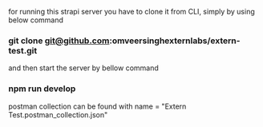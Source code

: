 for running this strapi server you have to clone it from CLI, simply by using below command

### git clone git@github.com:omveersinghexternlabs/extern-test.git

and then start the server by bellow command

### npm run develop 



postman collection can be found with name = "Extern Test.postman_collection.json"


